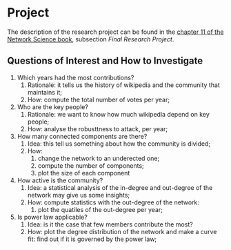 # Project

The description of the research project can be found in the [chapter 11 of the Network Science book](http://networksciencebook.com/chapter/11), subsection _Final Research Project_.

## Questions of Interest and How to Investigate

1. Which years had the most contributions?
    1. Rationale: it tells us the history of wikipedia and the community that maintains it;
    2. How: compute the total number of votes per year;
2. Who are the key people?
    1. Rationale: we want to know how much wikipedia depend on key people;
    2. How: analyse the robusttness to attack, per year;
3. How many connected components are there?
    1. Idea: this tell us something about how the community is divided;
    2. How:
        1. change the network to an underected one;
        2. compute the number of components;
        3. plot the size of each component
4. How active is the community?
    1. Idea: a statistical analysis of the in-degree and out-degree of the network may give us some insights;
    2. How: compute statistics with the out-degree of the network:
        1. plot the quatiles of the out-degree per year;
5. Is power law applicable?
    1. Idea: is it the case that few members contribute the most?
    2. How: plot the degree distribution of the network and make a curve fit: find out if it is governed by the power law;
